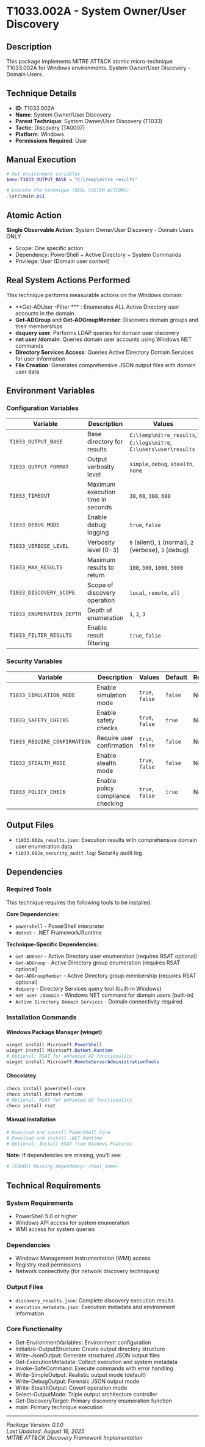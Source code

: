 # T1033.002A - System Owner/User Discovery

## Description
This package implements MITRE ATT&CK atomic micro-technique T1033.002A for Windows environments. System Owner/User Discovery - Domain Users.

## Technique Details
- **ID**: T1033.002A
- **Name**: System Owner/User Discovery
- **Parent Technique**: System Owner/User Discovery (T1033)
- **Tactic**: Discovery (TA0007)
- **Platform**: Windows
- **Permissions Required**: User

## Manual Execution
```powershell
# Set environment variables
$env:T1033_OUTPUT_BASE = "C:\temp\mitre_results"

# Execute the technique (REAL SYSTEM ACTIONS)
.\src\main.ps1
```

## Atomic Action
**Single Observable Action**: System Owner/User Discovery - Domain Users ONLY
- Scope: One specific action
- Dependency: PowerShell + Active Directory + System Commands
- Privilege: User (Domain user context)

## Real System Actions Performed
This technique performs measurable actions on the Windows domain:
- **Get-ADUser -Filter *** : Enumerates ALL Active Directory user accounts in the domain
- **Get-ADGroup** and **Get-ADGroupMember**: Discovers domain groups and their memberships
- **dsquery user**: Performs LDAP queries for domain user discovery
- **net user /domain**: Queries domain user accounts using Windows NET commands
- **Directory Services Access**: Queries Active Directory Domain Services for user information
- **File Creation**: Generates comprehensive JSON output files with domain user data

## Environment Variables

### Configuration Variables
| Variable | Description | Values | Default | Required |
|----------|-------------|---------|---------|----------|
| `T1033_OUTPUT_BASE` | Base directory for results | `C:\temp\mitre_results`, `C:\logs\mitre`, `C:\users\user\results` | `C:\temp\mitre_results` | Yes |
| `T1033_OUTPUT_FORMAT` | Output verbosity level | `simple`, `debug`, `stealth`, `none` | `simple` | No |
| `T1033_TIMEOUT` | Maximum execution time in seconds | `30`, `60`, `300`, `600` | `300` | No |
| `T1033_DEBUG_MODE` | Enable debug logging | `true`, `false` | `false` | No |
| `T1033_VERBOSE_LEVEL` | Verbosity level (0-3) | `0` (silent), `1` (normal), `2` (verbose), `3` (debug) | `1` | No |
| `T1033_MAX_RESULTS` | Maximum results to return | `100`, `500`, `1000`, `5000` | `1000` | No |
| `T1033_DISCOVERY_SCOPE` | Scope of discovery operation | `local`, `remote`, `all` | `local` | No |
| `T1033_ENUMERATION_DEPTH` | Depth of enumeration | `1`, `2`, `3` | `1` | No |
| `T1033_FILTER_RESULTS` | Enable result filtering | `true`, `false` | `false` | No |

### Security Variables
| Variable | Description | Values | Default | Required |
|----------|-------------|---------|---------|----------|
| `T1033_SIMULATION_MODE` | Enable simulation mode | `true`, `false` | `false` | No |
| `T1033_SAFETY_CHECKS` | Enable safety checks | `true`, `false` | `true` | No |
| `T1033_REQUIRE_CONFIRMATION` | Require user confirmation | `true`, `false` | `false` | No |
| `T1033_STEALTH_MODE` | Enable stealth mode | `true`, `false` | `false` | No |
| `T1033_POLICY_CHECK` | Enable policy compliance checking | `true`, `false` | `true` | No |

## Output Files
- `t1033.002a_results.json`: Execution results with comprehensive domain user enumeration data
- `t1033.002a_security_audit.log`: Security audit log

## Dependencies

### Required Tools
This technique requires the following tools to be installed:

**Core Dependencies:**
- `powershell` - PowerShell interpreter
- `dotnet` - .NET Framework/Runtime

**Technique-Specific Dependencies:**
- `Get-ADUser` - Active Directory user enumeration (requires RSAT optional)
- `Get-ADGroup` - Active Directory group enumeration (requires RSAT optional)
- `Get-ADGroupMember` - Active Directory group membership (requires RSAT optional)
- `dsquery` - Directory Services query tool (built-in Windows)
- `net user /domain` - Windows NET command for domain users (built-in)
- `Active Directory Domain Services` - Domain connectivity required

### Installation Commands

#### Windows Package Manager (winget)
```powershell
winget install Microsoft.PowerShell
winget install Microsoft.DotNet.Runtime
# Optional: RSAT for enhanced AD functionality
winget install Microsoft.RemoteServerAdministrationTools
```

#### Chocolatey
```powershell
choco install powershell-core
choco install dotnet-runtime
# Optional: RSAT for enhanced AD functionality
choco install rsat
```

#### Manual Installation
```powershell
# Download and install PowerShell Core
# Download and install .NET Runtime
# Optional: Install RSAT from Windows Features
```

**Note:** If dependencies are missing, you'll see:
```powershell
# [ERROR] Missing dependency: <tool_name>
```

## Technical Requirements

### System Requirements

- PowerShell 5.0 or higher
- Windows API access for system enumeration
- WMI access for system queries

### Dependencies

- Windows Management Instrumentation (WMI) access
- Registry read permissions
- Network connectivity (for network discovery techniques)

### Output Files
- `discovery_results.json`: Complete discovery execution results
- `execution_metadata.json`: Execution metadata and environment information

### Core Functionality

- Get-EnvironmentVariables: Environment configuration
- Initialize-OutputStructure: Create output directory structure
- Write-JsonOutput: Generate structured JSON output files
- Get-ExecutionMetadata: Collect execution and system metadata
- Invoke-SafeCommand: Execute commands with error handling
- Write-SimpleOutput: Realistic output mode (default)
- Write-DebugOutput: Forensic JSON output mode
- Write-StealthOutput: Covert operation mode
- Select-OutputMode: Triple output architecture controller
- Get-DiscoveryTarget: Primary discovery enumeration function
- main: Primary technique execution

---
*Package Version: 0.1.0*  
*Last Updated: August 16, 2025*  
*MITRE ATT&CK Discovery Framework Implementation*
